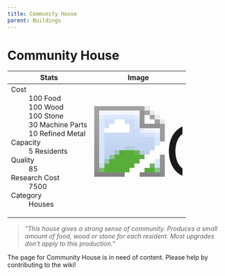 ```yaml
---
title: Community House
parent: Buildings
---
```

# Community House

[//]: # (Pre-generated content)
<table><thead><tr><th>Stats</th><th>Image</th></tr></thead><tbody><tr><td><dl><dt>Cost</dt><dd>100 Food<br>100 Wood<br>100 Stone<br>30 Machine Parts<br>10 Refined Metal</dd><dt>Capacity</dt><dd>5 Residents</dd><dt>Quality</dt><dd>85</dd><dt>Research Cost</dt><dd>7500</dd><dt>Category</dt><dd>Houses</dd></dl></td><td><style>.building-image {width: 200px;height: 200px;overflow: hidden;position: relative;}.building-image img {image-rendering: pixelated;object-fit: none;transform: scale(10);transform-origin: left top;position: absolute;left: 0;top: 0;}</style><div class="building-image"><img style="object-position: -838px -801px;" src="https://tfe2-wiki.github.io/assets/sprites.png" alt="Community House Back"><img style="object-position: -816px -801px;" src="https://tfe2-wiki.github.io/assets/sprites.png" alt="Community House"></div></td></tr></tbody></table><blockquote><i>"This house gives a strong sense of community. Produces a small amount of food, wood or stone for each resident. Most upgrades don't apply to this production."</i></blockquote>

The page for Community House is in need of content. Please help by contributing to the wiki!
